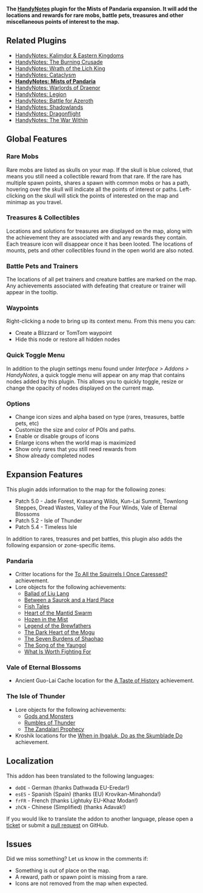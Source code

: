 **The [HandyNotes](https://www.curseforge.com/wow/addons/handynotes) plugin for the Mists of Pandaria expansion. It will add the locations and rewards for rare mobs, battle pets, treasures and other miscellaneous points of interest to the map.**

## Related Plugins

* [HandyNotes: Kalimdor & Eastern Kingdoms](https://www.curseforge.com/wow/addons/handynotes-kalimdor-eastern-kingdoms)
* [HandyNotes: The Burning Crusade](https://www.curseforge.com/wow/addons/handynotes-the-burning-crusade)
* [HandyNotes: Wrath of the Lich King](https://www.curseforge.com/wow/addons/handynotes-wrath-of-the-lich-king)
* [HandyNotes: Cataclysm](https://www.curseforge.com/wow/addons/handynotes-cataclysm)
* **[HandyNotes: Mists of Pandaria](https://www.curseforge.com/wow/addons/handynotes-mists-of-pandaria)**
* [HandyNotes: Warlords of Draenor](https://www.curseforge.com/wow/addons/handynotes-warlords-of-draenor)
* [HandyNotes: Legion](https://www.curseforge.com/wow/addons/handynotes-legion)
* [HandyNotes: Battle for Azeroth](https://www.curseforge.com/wow/addons/handynotes-battle-for-azeroth)
* [HandyNotes: Shadowlands](https://www.curseforge.com/wow/addons/handynotes-shadowlands)
* [HandyNotes: Dragonflight](https://www.curseforge.com/wow/addons/handynotes-dragonflight)
* [HandyNotes: The War Within](https://www.curseforge.com/wow/addons/handynotes-the-war-within)

## Global Features

### Rare Mobs

Rare mobs are listed as skulls on your map. If the skull is blue colored, that means you still need a collectible reward from that rare. If the rare has multiple spawn points, shares a spawn with common mobs or has a path, hovering over the skull will indicate all the points of interest or paths. Left-clicking on the skull will stick the points of interested on the map and minimap as you travel.

### Treasures & Collectibles

Locations and solutions for treasures are displayed on the map, along with the achievement they are associated with and any rewards they contain. Each treasure icon will disappear once it has been looted. The locations of mounts, pets and other collectibles found in the open world are also noted.

### Battle Pets and Trainers

The locations of all pet trainers and creature battles are marked on the map. Any achievements associated with defeating that creature or trainer will appear in the tooltip.

### Waypoints

Right-clicking a node to bring up its context menu. From this menu you can:

* Create a Blizzard or TomTom waypoint
* Hide this node or restore all hidden nodes

### Quick Toggle Menu

In addition to the plugin settings menu found under *Interface > Addons > HandyNotes*, a quick toggle menu will appear on any map that contains nodes added by this plugin. This allows you to quickly toggle, resize or change the opacity of nodes displayed on the current map.

### Options

* Change icon sizes and alpha based on type (rares, treasures, battle pets, etc)
* Customize the size and color of POIs and paths.
* Enable or disable groups of icons
* Enlarge icons when the world map is maximized
* Show only rares that you still need rewards from
* Show already completed nodes

## Expansion Features

This plugin adds information to the map for the following zones:

* Patch 5.0 - Jade Forest, Krasarang Wilds, Kun-Lai Summit, Townlong Steppes, Dread Wastes, Valley of the Four Winds, Vale of Eternal Blossoms
* Patch 5.2 - Isle of Thunder
* Patch 5.4 - Timeless Isle

In addition to rares, treasures and pet battles, this plugin also adds the following expansion or zone-specific items.

### Pandaria

* Critter locations for the [To All the Squirrels I Once Caressed?](https://www.wowhead.com/achievement=6350/to-all-the-squirrels-i-once-caressed) achievement.
* Lore objects for the following achievements:
    * [Ballad of Liu Lang](https://www.wowhead.com/achievement=6856/ballad-of-liu-lang)
    * [Between a Saurok and a Hard Place](https://www.wowhead.com/achievement=6716/between-a-saurok-and-a-hard-place)
    * [Fish Tales](https://www.wowhead.com/achievement=6846/fish-tales)
    * [Heart of the Mantid Swarm](https://www.wowhead.com/achievement=6857/heart-of-the-mantid-swarm)
    * [Hozen in the Mist](https://www.wowhead.com/achievement=6850/hozen-in-the-mist)
    * [Legend of the Brewfathers](https://www.wowhead.com/achievement=7230/legend-of-the-brewfathers)
    * [The Dark Heart of the Mogu](https://www.wowhead.com/achievement=6754/the-dark-heart-of-the-mogu)
    * [The Seven Burdens of Shaohao](https://www.wowhead.com/achievement=6855/the-seven-burdens-of-shaohao)
    * [The Song of the Yaungol](https://www.wowhead.com/achievement=6847/the-song-of-the-yaungol)
    * [What Is Worth Fighting For](https://www.wowhead.com/achievement=6858/what-is-worth-fighting-for)

### Vale of Eternal Blossoms

* Ancient Guo-Lai Cache location for the [A Taste of History](https://www.wowhead.com/achievement=7318/a-taste-of-history) achievement.

### The Isle of Thunder

* Lore objects for the following achievements:
    * [Gods and Monsters](https://www.wowhead.com/achievement=8051/gods-and-monsters)
    * [Rumbles of Thunder](https://www.wowhead.com/achievement=8050/rumbles-of-thunder)
    * [The Zandalari Prophecy](https://www.wowhead.com/achievement=8049/the-zandalari-prophecy)
* Kroshik locations for the [When in Ihgaluk, Do as the Skumblade Do](https://www.wowhead.com/achievement=8108/when-in-ihgaluk-do-as-the-skumblade-do) achievement.

## Localization

This addon has been translated to the following languages:

* `deDE` - German (thanks Dathwada EU-Eredar!)
* `esES` - Spanish (Spain) (thanks (EU) Krovikan-Minahonda!)
* `frFR` - French (thanks Lightuky EU-Khaz Modan!)
* `zhCN` - Chinese (Simplified) (thanks Adavak!)

If you would like to translate the addon to another language, please open a [ticket](https://github.com/zarillion/handynotes-plugins/issues) or submit a [pull request](https://github.com/zarillion/handynotes-plugins/pulls) on GitHub.

## Issues

Did we miss something? Let us know in the comments if:

* Something is out of place on the map.
* A reward, path or spawn point is missing from a rare.
* Icons are not removed from the map when expected.
